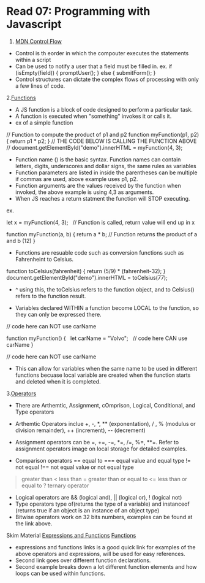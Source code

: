 # Read 07: Programming with Javascript

1. [MDN Control Flow](https://developer.mozilla.org/en-US/docs/Glossary/Control_flow)

- Control is th eorder in which the compouter executes the statements within a script
- Can be used to notify a user that a field must be filled in.
ex. 
if (isEmpty(field)) {
  promptUser();
} else {
  submitForm();
}
- Control structures can dictate the complex flows of processing with only a few lines of code.

2.[Functions](https://www.w3schools.com/js/js_functions.asp)

- A JS function is a block of code designed to perform a particular task.
- A function is executed when "something" invokes it or calls it.
- ex of a simple function

// Function to compute the product of p1 and p2
function myFunction(p1, p2) {
  return p1 * p2;
}
    // THE CODE BELOW IS CALLING THE FUNCTION ABOVE //
document.getElementById("demo").innerHTML = myFunction(4, 3);

- Function name () is the basic syntax. Function names can contain letters, digits, underscores and dollar signs, the same rules as variables
- Function parameters are listed in inside the parentheses can be multiple if commas are used, above example uses p1, p2.
- Function arguments are the values received by the function when invoked, the above example is using 4,3 as arguments.
- When JS reaches a return statment the function will STOP executing.

ex.

let x = myFunction(4, 3);   // Function is called, return value will end up in x

function myFunction(a, b) {
  return a * b;            // Function returns the product of a and b (12)
}

- Functions are resuable code such as conversion functions such as Fahrenheint to Celsius.

function toCelsius(fahrenheit) {
  return (5/9) * (fahrenheit-32);
}
document.getElementById("demo").innerHTML = toCelsius(77); 

- ^ using this, the toCelsius refers to the function object, and to Celsius() refers to the function result.

- Variables declared WITHIN a function become LOCAL to the function, so they can only be expressed there.

// code here can NOT use carName

function myFunction() {
  let carName = "Volvo";
  // code here CAN use carName
}

// code here can NOT use carName 

- This can allow for variables when the same name to be used in different functions becuase local variable are created when the function starts and deleted when it is completed.

3.[Operators](https://www.w3schools.com/js/js_operators.asp)

- There are Arthemtic, Assignment, cOmprison, Logical, Conditional, and Type operators
- Arthemtic Operators inclue +, -, *, ** (exponentation), / , % (modulus or division remainder), ++ (increment), -- (decrement)
- Assignment operators can be =, +=, -=, *=, /=, %=, **=. Refer to assignment operators image on local storage for detailed examples.

- Comparison operators 
== equal to
=== equal value and equal type
!= not equal
!== not equal value or not equal type
> greater than
< less than
>= greater than or equal to
<= less than or equal to
? ternary operator

- Logical operators are && (logical and), || (logical or), ! (logical not)
- Type operators type of(returns the type of a variable) and instanceof (returns true if an object is an instance of an object type)
- Bitwise operators work on 32 bits numbers, examples can be found at the link above.

Skim Material
[Expressions and Functions](https://developer.mozilla.org/en-US/docs/Web/JavaScript/Guide/Expressions_and_Operators)
[Functions](https://developer.mozilla.org/en-US/docs/Web/JavaScript/Guide/Functions)

- expressions and functions links is a good quick link for examples of the above operators and expressions, will be used for easy references.
- Second link goes over different function declarations.
- Second example breaks down a lot different function elements and how loops can be used within functions.
